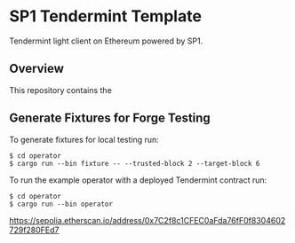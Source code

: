 # SP1 Tendermint Template

Tendermint light client on Ethereum powered by SP1.

## Overview
This repository contains the 


## Generate Fixtures for Forge Testing
To generate fixtures for local testing run:

```shell
$ cd operator
$ cargo run --bin fixture -- --trusted-block 2 --target-block 6
```

To run the example operator with a deployed Tendermint contract run:

```shell
$ cd operator
$ cargo run --bin operator
```

https://sepolia.etherscan.io/address/0x7C2f8c1CFEC0aFda76fF0f8304602729f280FEd7
